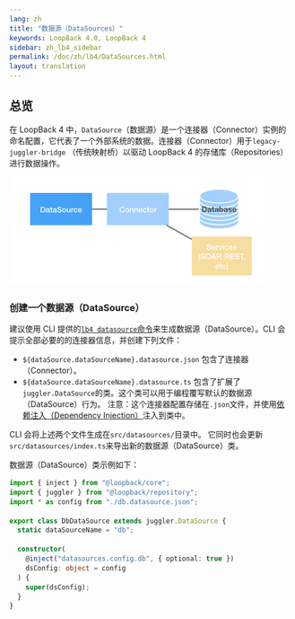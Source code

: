 ```yaml
---
lang: zh
title: "数据源（DataSources）"
keywords: LoopBack 4.0, LoopBack 4
sidebar: zh_lb4_sidebar
permalink: /doc/zh/lb4/DataSources.html
layout: translation
---
```


## 总览

在 LoopBack 4 中，`DataSource`（数据源）是一个连接器（Connector）实例的命名配置，它代表了一个外部系统的数据。连接器（Connector）用于`legacy-juggler-bridge` （传统映射桥）以驱动 LoopBack 4 的存储库（Repositories）进行数据操作。

![Datasource diagram](imgs/datasource.png)

### 创建一个数据源（DataSource）

建议使用 CLI 提供的[`lb4 datasource`命令](DataSource-generator.md)来生成数据源（DataSource）。CLI 会提示全部必要的的连接器信息，并创建下列文件：

- `${dataSource.dataSourceName}.datasource.json` 包含了连接器（Connector）。
- `${dataSource.dataSourceName}.datasource.ts` 包含了扩展了`juggler.DataSource`的类。这个类可以用于编程覆写默认的数据源（DataSource）行为。
  注意：这个连接器配置存储在`.json`文件，并使用[依赖注入（Dependency Injection）](Dependency-injection.md)注入到类中。

CLI 会将上述两个文件生成在`src/datasources/`目录中。
它同时也会更新`src/datasources/index.ts`来导出新的数据源（DataSource）类。

数据源（DataSource）类示例如下：

```ts
import { inject } from "@loopback/core";
import { juggler } from "@loopback/repository";
import * as config from "./db.datasource.json";

export class DbDataSource extends juggler.DataSource {
  static dataSourceName = "db";

  constructor(
    @inject("datasources.config.db", { optional: true })
    dsConfig: object = config
  ) {
    super(dsConfig);
  }
}
```
